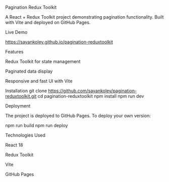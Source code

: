 Pagination Redux Toolkit

A React + Redux Toolkit project demonstrating pagination functionality. Built with Vite and deployed on GitHub Pages.

Live Demo

https://sayankoley.github.io/pagination-reduxtoolkit

Features

Redux Toolkit for state management

Paginated data display

Responsive and fast UI with Vite

Installation
git clone https://github.com/sayankoley/pagination-reduxtoolkit.git
cd pagination-reduxtoolkit
npm install
npm run dev

Deployment

The project is deployed to GitHub Pages. To deploy your own version:

npm run build
npm run deploy

Technologies Used

React 18

Redux Toolkit

Vite

GitHub Pages

